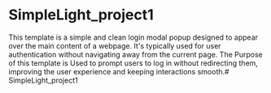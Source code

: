 # SimpleLight_project1

This template is a simple and clean login modal popup designed to appear over the main content of a webpage. It's typically used for user authentication without navigating away from the current page.
The Purpose of this template is Used to prompt users to log in without redirecting them, improving the user experience and keeping interactions smooth.# SimpleLight_project1
